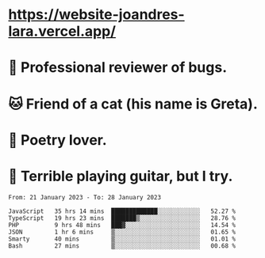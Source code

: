 # https://website-joandres-lara.vercel.app/
# 🐛 Professional reviewer of bugs.
# 🐱 Friend of a cat (his name is Greta).
# 📜 Poetry lover.
# 🎸 Terrible playing guitar, but I try.

<!--START_SECTION:waka-->

```text
From: 21 January 2023 - To: 28 January 2023

JavaScript   35 hrs 14 mins  █████████████░░░░░░░░░░░░   52.27 %
TypeScript   19 hrs 23 mins  ███████▒░░░░░░░░░░░░░░░░░   28.76 %
PHP          9 hrs 48 mins   ███▓░░░░░░░░░░░░░░░░░░░░░   14.54 %
JSON         1 hr 6 mins     ▒░░░░░░░░░░░░░░░░░░░░░░░░   01.65 %
Smarty       40 mins         ▒░░░░░░░░░░░░░░░░░░░░░░░░   01.01 %
Bash         27 mins         ▒░░░░░░░░░░░░░░░░░░░░░░░░   00.68 %
```

<!--END_SECTION:waka-->
